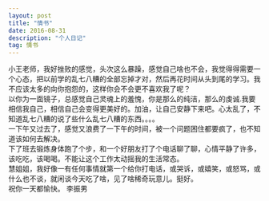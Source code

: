 ```yaml
---
layout: post
title: "情书"
date: 2016-08-31
description: "个人日记"
tag: 情书
---
```


小王老师，我好挫败的感觉，头次这么暴躁，感觉自己啥也不会，我觉得得需要一个心态，把以前学的乱七八糟的全部忘掉才对，然后再花时间从头到尾的学习。我不应该太多的向你抱怨的，这样你会不会更不喜欢我了呢？<br/>
以你为一面镜子，总感觉自己灵魂上的羞愧，你是那么的纯洁，那么的虔诚.我要相信我自己，相信自己会变得更美好的。加油，让自己安静下来吧。心太乱了，不知道乱七八糟的说了些什么乱七八糟的东西。。。。<br/>
一下午又过去了，感觉又浪费了一下午的时间，被一个问题困住都要疯了，也不知道该如何去解决。<br/>
下了班去锻炼身体跑了个步，和一个好朋友打了个电话聊了聊，心情平静了许多，该吃吃，该喝喝。不能让这个工作太动摇我的生活常态。<br/>
慧姐姐，我好像一有任何事情就第一个给你打电话，或哭诉，或嬉笑，或怒骂，或什么也不谈，就闲谈今天吃了啥，见了啥稀奇玩意儿。挺好。<br/>
祝你一天都愉快。
李振男
